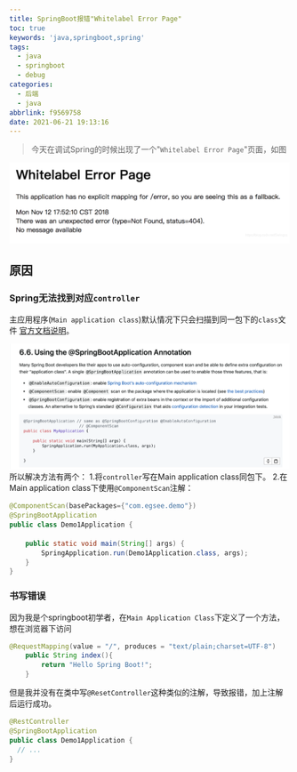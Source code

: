 ```yaml
---
title: SpringBoot报错"Whitelabel Error Page"
toc: true
keywords: 'java,springboot,spring'
tags:
  - java
  - springboot
  - debug
categories:
  - 后端
  - java
abbrlink: f9569758
date: 2021-06-21 19:13:16
---
```


> 今天在调试Spring的时候出现了一个"`Whitelabel Error Page`"页面，如图
  
![](/static/img/posts/whitespace.png)

## 原因
### Spring无法找到对应`controller`
主应用程序(`Main application class`)默认情况下只会扫描到同一包下的`class`文件 [官方文档说明](https://docs.spring.io/spring-boot/docs/current-SNAPSHOT/reference/htmlsingle/#using.structuring-your-code)。
<!-- more -->

![](/static/img/posts/componentScan.png)
所以解决方法有两个：
1.将`controller`写在Main application class同包下。
2.在Main application class下使用`@ComponentScan`注解：
```java
@ComponentScan(basePackages={"com.egsee.demo"})  
@SpringBootApplication
public class Demo1Application {

    public static void main(String[] args) {
        SpringApplication.run(Demo1Application.class, args);
    }
}
```

### 书写错误
因为我是个springboot初学者，在`Main Application Class`下定义了一个方法，想在浏览器下访问
```java
@RequestMapping(value = "/", produces = "text/plain;charset=UTF-8")
    public String index(){
        return "Hello Spring Boot!";
    }
```
但是我并没有在类中写`@ResetController`这种类似的注解，导致报错，加上注解后运行成功。
```java
@RestController
@SpringBootApplication
public class Demo1Application {
  // ...
}
```



 


